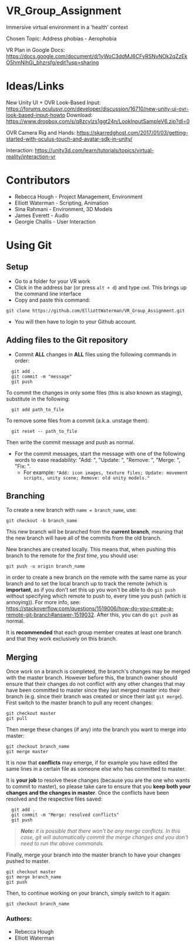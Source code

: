 # VR_Group_Assignment
Immersive virtual environment in a ‘health’ context

Chosen Topic: Address phobias - Aerophobia

VR Plan in Google Docs:
https://docs.google.com/document/d/1yWoC3ddMJ6CFyRSNvNOk2qZzEkO5hmNihGi_bhzrsfg/edit?usp=sharing

# Ideas/Links
New Unity UI + OVR Look-Based Input: https://forums.oculusvr.com/developer/discussion/16710/new-unity-ui-ovr-look-based-input-howto
Download: https://www.dropbox.com/s/q8zcylzs1ggt24n/LookInputSampleV6.zip?dl=0

OVR Camera Rig and Hands: https://skarredghost.com/2017/01/03/getting-started-with-oculus-touch-and-avatar-sdk-in-unity/

Interaction: https://unity3d.com/learn/tutorials/topics/virtual-reality/interaction-vr

# Contributors
* Rebecca Hough - Project Management, Environment
* Elliott Waterman - Scripting, Animation
* Sina Rahmani - Environment, 3D Models
* James Everett - Audio
* Georgie Challis - User Interaction


# Using Git
## Setup
 - Go to a folder for your VR work
 - Click in the address bar (or press ```alt + d```) and type ```cmd```. This brings up the command line interface
 - Copy and paste this command: 
```
git clone https://github.com/ElliottWaterman/VR_Group_Assignment.git 
```
 - You will then have to login to your Github account.
 
 ## Adding files to the Git repository
 - Commit __ALL__ changes in __ALL__ files using the following commands in order: 
```
  git add .
  git commit -m "message"
  git push
```
To commit the changes in only some files (this is also known as  staging), substitute in the following:
```
  git add path_to_file
```
To remove some files from a commit (a.k.a. unstage them):
```
  git reset -- path_to_file
```
Then write the commit message and push as normal.
   - For the commit messages, start the message with one of the following words to ease readability: "Add: ", "Update: ", "Remove: ", "Merge: ", "Fix: ". 
     - For example: ```"Add: icon images, texture files; Update: movement scripts, unity scene; Remove: old unity models."```

##  Branching
To create a new branch with ```name = branch_name```, use: 
```
git checkout -b branch_name
```
This new branch will be branched from the __current branch__, meaning that the new branch will have all of the commits from the old branch.

New branches are created locally. This means that, when pushing this branch to the remote for the *first time*, you should use:
```
git push -u origin branch_name
```
in order to create a new branch on the remote with the same name as your branch and to set the local branch up to track the remote (which is __important__, as if you don't set this up you won't be able to do ```git push``` without specifying which remote to push to, every time you push (which is annoying)). For more info, see: https://stackoverflow.com/questions/1519006/how-do-you-create-a-remote-git-branch#answer-1519032. After this, you can do ```git push``` as normal.

It is __recommended__ that each group member creates at least one branch and that they work exclusively on this branch.

## Merging
Once work on a branch is completed, the branch's changes may be merged with the master branch. However before this, the branch owner should ensure that their changes do not conflict with any other changes that may have been committed to master since they last merged master into their branch (e.g. since their branch was created or since their last ```git merge```). First switch to the master branch to pull any recent changes:
```
git checkout master
git pull
```
Then merge these changes (if any) into the branch you want to merge into master:
```
git checkout branch_name
git merge master
```
It is now that __conflicts__ may emerge, if for example you have edited the same lines in a certain file as someone else who has committed to master. 

It is __your job__ to resolve these changes (because you are the one who wants to commit to master), so please take care to ensure that you __keep both your changes and the changes in master__. Once the conflicts have been resolved and the respective files saved:
```
  git add .
  git commit -m "Merge: resolved conflicts"
  git push
```
>*__Note:__ it is possible that there won't be any merge conflicts. In this case, git will automatically commit the merge changes and you don't need to run the above commands.*

Finally, merge your branch into the master branch to have your changes pushed to master.
```
git checkout master
git merge branch_name
git push
```
Then, to continue working on your branch, simply switch to it again:
```
git checkout branch_name
```

### Authors:
- Rebecca Hough
- Elliott Waterman
